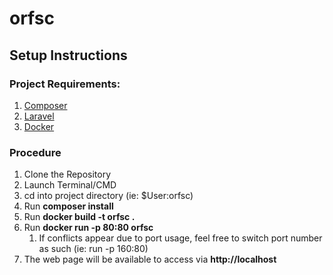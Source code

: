 # orfsc

## Setup Instructions ##

### Project Requirements: ###
1. [Composer](https://getcomposer.org/download/)
2. [Laravel](https://laravel.com/docs/5.6/installation)  
3. [Docker](https://docs.docker.com/docker-for-mac/install/) 

### Procedure ###
1. Clone the Repository
2. Launch Terminal/CMD
3. cd into project directory (ie: $User:orfsc)
4. Run **composer install**
5. Run **docker build -t orfsc .**
6. Run **docker run -p 80:80 orfsc** 
   1. If conflicts appear due to port usage, feel free to switch port number as such (ie: run -p 160:80)
7. The web page will be available to access via **http://localhost**
